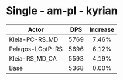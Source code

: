 # Single - am-pl - kyrian
| Actor | DPS | Increase |
|---|:---:|:---:|
|Kleia-PC-RS_MD|5769|7.46%|
|Pelagos-LGotP-RS|5696|6.12%|
|Kleia-RS_MD_CA|5593|4.19%|
|Base|5368|0.00%|
